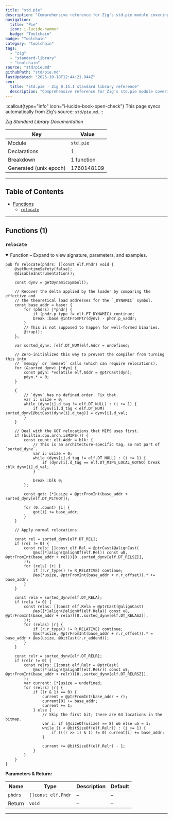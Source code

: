 ```yaml
---
title: "std.pie"
description: "Comprehensive reference for Zig's std.pie module covering build coordination, targets, and binary tooling."
navigation:
  title: "Pie"
  icon: i-lucide-hammer
  badge: "Toolchain"
badge: "Toolchain"
category: "toolchain"
tags:
  - "zig"
  - "standard-library"
  - "toolchain"
source: "std/pie.md"
githubPath: "std/pie.md"
lastUpdated: "2025-10-18T12:44:21.944Z"
seo:
  title: "std.pie · Zig 0.15.1 standard library reference"
  description: "Comprehensive reference for Zig's std.pie module covering build coordination, targets, and binary tooling."
---
```

::callout{type="info" icon="i-lucide-book-open-check"}
This page syncs automatically from Zig's source: `std/pie.md`.
::

*Zig Standard Library Documentation*

| Key | Value |
| --- | --- |
| Module | `std.pie` |
| Declarations | 1 |
| Breakdown | 1 function |
| Generated (unix epoch) | 1760148109 |

---

## Table of Contents

- [Functions](#functions)
  - [`relocate`](#fn-relocate)

---

## Functions (1)

### <a id="fn-relocate"></a>`relocate`

<details class="declaration-card" open>
<summary>Function – Expand to view signature, parameters, and examples.</summary>

```zig
pub fn relocate(phdrs: []const elf.Phdr) void {
    @setRuntimeSafety(false);
    @disableInstrumentation();

    const dynv = getDynamicSymbol();

    // Recover the delta applied by the loader by comparing the effective and
    // the theoretical load addresses for the `_DYNAMIC` symbol.
    const base_addr = base: {
        for (phdrs) |*phdr| {
            if (phdr.p_type != elf.PT_DYNAMIC) continue;
            break :base @intFromPtr(dynv) - phdr.p_vaddr;
        }
        // This is not supposed to happen for well-formed binaries.
        @trap();
    };

    var sorted_dynv: [elf.DT_NUM]elf.Addr = undefined;

    // Zero-initialized this way to prevent the compiler from turning this into
    // `memcpy` or `memset` calls (which can require relocations).
    for (&sorted_dynv) |*dyn| {
        const pdyn: *volatile elf.Addr = @ptrCast(dyn);
        pdyn.* = 0;
    }

    {
        // `dynv` has no defined order. Fix that.
        var i: usize = 0;
        while (dynv[i].d_tag != elf.DT_NULL) : (i += 1) {
            if (dynv[i].d_tag < elf.DT_NUM) sorted_dynv[@bitCast(dynv[i].d_tag)] = dynv[i].d_val;
        }
    }

    // Deal with the GOT relocations that MIPS uses first.
    if (builtin.cpu.arch.isMIPS()) {
        const count: elf.Addr = blk: {
            // This is an architecture-specific tag, so not part of `sorted_dynv`.
            var i: usize = 0;
            while (dynv[i].d_tag != elf.DT_NULL) : (i += 1) {
                if (dynv[i].d_tag == elf.DT_MIPS_LOCAL_GOTNO) break :blk dynv[i].d_val;
            }

            break :blk 0;
        };

        const got: [*]usize = @ptrFromInt(base_addr + sorted_dynv[elf.DT_PLTGOT]);

        for (0..count) |i| {
            got[i] += base_addr;
        }
    }

    // Apply normal relocations.

    const rel = sorted_dynv[elf.DT_REL];
    if (rel != 0) {
        const rels: []const elf.Rel = @ptrCast(@alignCast(
            @as([*]align(@alignOf(elf.Rel)) const u8, @ptrFromInt(base_addr + rel))[0..sorted_dynv[elf.DT_RELSZ]],
        ));
        for (rels) |r| {
            if (r.r_type() != R_RELATIVE) continue;
            @as(*usize, @ptrFromInt(base_addr + r.r_offset)).* += base_addr;
        }
    }

    const rela = sorted_dynv[elf.DT_RELA];
    if (rela != 0) {
        const relas: []const elf.Rela = @ptrCast(@alignCast(
            @as([*]align(@alignOf(elf.Rela)) const u8, @ptrFromInt(base_addr + rela))[0..sorted_dynv[elf.DT_RELASZ]],
        ));
        for (relas) |r| {
            if (r.r_type() != R_RELATIVE) continue;
            @as(*usize, @ptrFromInt(base_addr + r.r_offset)).* = base_addr + @as(usize, @bitCast(r.r_addend));
        }
    }

    const relr = sorted_dynv[elf.DT_RELR];
    if (relr != 0) {
        const relrs: []const elf.Relr = @ptrCast(
            @as([*]align(@alignOf(elf.Relr)) const u8, @ptrFromInt(base_addr + relr))[0..sorted_dynv[elf.DT_RELRSZ]],
        );
        var current: [*]usize = undefined;
        for (relrs) |r| {
            if ((r & 1) == 0) {
                current = @ptrFromInt(base_addr + r);
                current[0] += base_addr;
                current += 1;
            } else {
                // Skip the first bit; there are 63 locations in the bitmap.
                var i: if (@sizeOf(usize) == 8) u6 else u5 = 1;
                while (i < @bitSizeOf(elf.Relr)) : (i += 1) {
                    if (((r >> i) & 1) != 0) current[i] += base_addr;
                }

                current += @bitSizeOf(elf.Relr) - 1;
            }
        }
    }
}
```

**Parameters & Return:**

| Name | Type | Description | Default |
|------|------|-------------|---------|
| `phdrs` | `[]const elf.Phdr` | – | – |
| Return | `void` | – | – |

</details>

---



